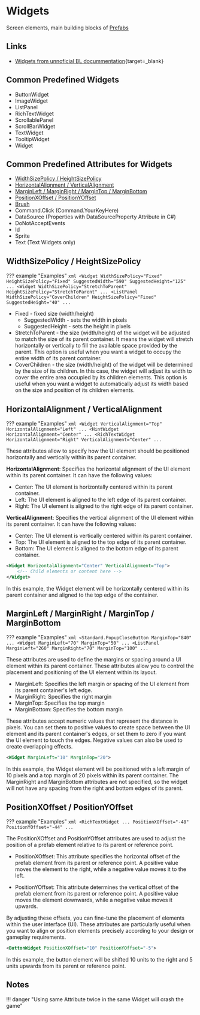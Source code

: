 # Widgets

Screen elements, main building blocks of [Prefabs](/gauntletui/prefabs)

## Links

* [Widgets from unnoficial BL docummentation](https://docs.bannerlordmodding.com/_gauntlet/widget.html){target=_blank}


## Common Predefined Widgets

* ButtonWidget
* ImageWidget
* ListPanel
* RichTextWidget
* ScrollablePanel
* ScrollBarWidget
* TextWidget
* TooltipWidget
* Widget

## Common Predefined Attributes for Widgets

* [WidthSizePolicy / HeightSizePolicy](/gauntletui/widgets/#widthsizepolicy-heightsizepolicy)
* [HorizontalAlignment / VerticalAlignment](/gauntletui/widgets/#horizontalalignment-verticalalignment)
* [MarginLeft / MarginRight / MarginTop / MarginBottom](/gauntletui/widgets/#marginleft-marginright-margintop-marginbottom)
* [PositionXOffset / PositionYOffset](/gauntletui/widgets/#positionxoffset-positionyoffset)
* [Brush](/gauntletui/brushes)
* Command.Click (Command.YourKeyHere)
* DataSource (Properties with DataSourceProperty Attribute in C#)
* DoNotAcceptEvents
* Id
* Sprite
* Text (Text Widgets only)



## WidthSizePolicy / HeightSizePolicy

??? example "Examples"
    ``` xml
    <Widget WidthSizePolicy="Fixed" HeightSizePolicy="Fixed" SuggestedWidth="590" SuggestedHeight="125" ...
    <Widget WidthSizePolicy="StretchToParent" HeightSizePolicy="StretchToParent" ...
    <ListPanel WidthSizePolicy="CoverChildren" HeightSizePolicy="Fixed" SuggestedHeight="40" ...
    ```

- Fixed - fixed size (width/height)
    * SuggestedWidth - sets the width in pixels
    * SuggestedHeight - sets the height in pixels
- StretchToParent - the size (width/height) of the widget will be adjusted to match the size of its parent container. It means the widget will stretch horizontally or vertically to fill the available space provided by the parent. This option is useful when you want a widget to occupy the entire width of its parent container.
- CoverChildren - the size (width/height) of the widget will be determined by the size of its children. In this case, the widget will adjust its width to cover the entire area occupied by its children elements. This option is useful when you want a widget to automatically adjust its width based on the size and position of its children elements.


## HorizontalAlignment / VerticalAlignment

??? example "Examples"
    ``` xml
    <Widget VerticalAlignment="Top" HorizontalAlignment="Left" ...
    <HintWidget HorizontalAlignment="Center" ...
    <RichTextWidget HorizontalAlignment="Right" VerticalAlignment="Center" ...
    ```


These attributes allow to specify how the UI element should be positioned horizontally and vertically within its parent container.

**HorizontalAlignment**: Specifies the horizontal alignment of the UI element within its parent container. It can have the following values:

- Center: The UI element is horizontally centered within its parent container.
- Left: The UI element is aligned to the left edge of its parent container.
- Right: The UI element is aligned to the right edge of its parent container.

**VerticalAlignment**: Specifies the vertical alignment of the UI element within its parent container. It can have the following values:

- Center: The UI element is vertically centered within its parent container.
- Top: The UI element is aligned to the top edge of its parent container.
- Bottom: The UI element is aligned to the bottom edge of its parent container.

``` xml
<Widget HorizontalAlignment="Center" VerticalAlignment="Top">
    <!-- Child elements or content here -->
</Widget>
```

In this example, the Widget element will be horizontally centered within its parent container and aligned to the top edge of the container.


## MarginLeft / MarginRight / MarginTop / MarginBottom

??? example "Examples"
    ``` xml
    <Standard.PopupCloseButton MarginTop="840" ...
    <Widget MarginLeft="70" MarginTop="50" ...
    <ListPanel MarginLeft="260" MarginRight="70" MarginTop="100" ...
    ```

These attributes are used to define the margins or spacing around a UI element within its parent container. These attributes allow you to control the placement and positioning of the UI element within its layout.

- MarginLeft: Specifies the left margin or spacing of the UI element from its parent container's left edge.
- MarginRight: Specifies the right margin
- MarginTop: Specifies the top margin
- MarginBottom: Specifies the bottom margin 

These attributes accept numeric values that represent the distance in pixels. You can set them to positive values to create space between the UI element and its parent container's edges, or set them to zero if you want the UI element to touch the edges. Negative values can also be used to create overlapping effects.

``` xml
<Widget MarginLeft="10" MarginTop="20">
```

In this example, the Widget element will be positioned with a left margin of 10 pixels and a top margin of 20 pixels within its parent container. The MarginRight and MarginBottom attributes are not specified, so the widget will not have any spacing from the right and bottom edges of its parent.



## PositionXOffset / PositionYOffset

??? example "Examples"
    ``` xml
    <RichTextWidget ... PositionXOffset="-48" PositionYOffset="-44" ...
    ```

The PositionXOffset and PositionYOffset attributes are used to adjust the position of a prefab element relative to its parent or reference point.

* PositionXOffset: This attribute specifies the horizontal offset of the prefab element from its parent or reference point. A positive value moves the element to the right, while a negative value moves it to the left.

* PositionYOffset: This attribute determines the vertical offset of the prefab element from its parent or reference point. A positive value moves the element downwards, while a negative value moves it upwards.

By adjusting these offsets, you can fine-tune the placement of elements within the user interface (UI). These attributes are particularly useful when you want to align or position elements precisely according to your design or gameplay requirements.

``` xml
<ButtonWidget PositionXOffset="10" PositionYOffset="-5">
```
In this example, the button element will be shifted 10 units to the right and 5 units upwards from its parent or reference point.

## Notes

!!! danger "Using same Attribute twice in the same Widget will crash the game"
